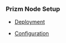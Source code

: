 ### Prizm Node Setup

- [Deployment](./prizm_node_deployment.md)

- [Configuration](./prizm_node_configuration.md)
